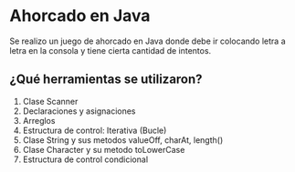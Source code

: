 # Ahorcado en Java

Se realizo un juego de ahorcado en Java donde debe ir colocando letra a letra en la consola y tiene cierta cantidad de intentos.


## ¿Qué herramientas se utilizaron?

1. Clase Scanner
2. Declaraciones y asignaciones
3. Arreglos
4. Estructura de control: Iterativa (Bucle)
5. Clase String y sus metodos valueOff, charAt, length()
6. Clase Character y su metodo toLowerCase
7. Estructura de control condicional
